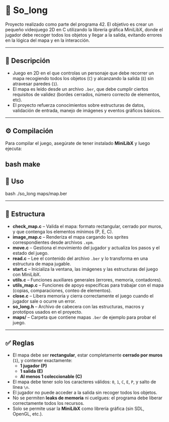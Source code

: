 # 🧱 So_long

Proyecto realizado como parte del programa 42. El objetivo es crear un pequeño videojuego 2D en C utilizando la librería gráfica MiniLibX, donde el jugador debe recoger todos los objetos y llegar a la salida, evitando errores en la lógica del mapa y en la interacción.

---

## 🧠 Descripción

- Juego en 2D en el que controlas un personaje que debe recorrer un mapa recogiendo todos los objetos (`C`) y alcanzando la salida (`E`) sin atravesar paredes (`1`).
- El mapa es leído desde un archivo `.ber`, que debe cumplir ciertos requisitos de validez (bordes cerrados, número correcto de elementos, etc).
- El proyecto refuerza conocimientos sobre estructuras de datos, validación de entrada, manejo de imágenes y eventos gráficos básicos.

---

## ⚙️ Compilación

Para compilar el juego, asegúrate de tener instalado **MiniLibX** y luego ejecuta:

bash
make
---

## 🚀 Uso

bash
./so_long maps/map.ber

---

## 📁 Estructura

- **check_map.c** – Valida el mapa: formato rectangular, cerrado por muros, y que contenga los elementos mínimos (P, E, C).
- **image_map.c** – Renderiza el mapa cargando los sprites correspondientes desde archivos `.xpm`.
- **move.c** – Gestiona el movimiento del jugador y actualiza los pasos y el estado del juego.
- **read.c** – Lee el contenido del archivo `.ber` y lo transforma en una estructura de mapa jugable.
- **start.c** – Inicializa la ventana, las imágenes y las estructuras del juego con MiniLibX.
- **utils.c** – Funciones auxiliares generales (errores, memoria, contadores).
- **utils_map.c** – Funciones de apoyo específicas para trabajar con el mapa (copias, comparaciones, conteo de elementos).
- **close.c** – Libera memoria y cierra correctamente el juego cuando el jugador sale o ocurre un error.
- **so_long.h** – Archivo de cabecera con las estructuras, macros y prototipos usados en el proyecto.
- **maps/** – Carpeta que contiene mapas `.ber` de ejemplo para probar el juego.

---

## ✅ Reglas

- El mapa debe ser **rectangular**, estar completamente **cerrado por muros** (`1`), y contener exactamente:
  - **1 jugador (P)**
  - **1 salida (E)**
  - **Al menos 1 coleccionable (C)**
- El mapa debe tener solo los caracteres válidos: `0`, `1`, `C`, `E`, `P`, y salto de línea `\n`.
- El jugador no puede acceder a la salida sin recoger todos los objetos.
- No se permiten **leaks de memoria** ni cuelgues: el programa debe liberar correctamente todos los recursos.
- Solo se permite usar la **MiniLibX** como librería gráfica (sin SDL, OpenGL, etc.).
